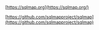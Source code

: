 [https://sqlmap.org](https://sqlmap.org/)

[https://github.com/sqlmapproject/sqlmap](https://github.com/sqlmapproject/sqlmap)
